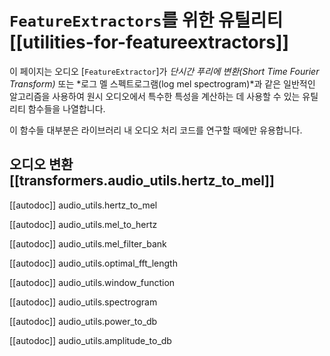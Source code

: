 <!--Copyright 2023 The HuggingFace Team. All rights reserved.

Licensed under the Apache License, Version 2.0 (the "License"); you may not use this file except in compliance with
the License. You may obtain a copy of the License at

http://www.apache.org/licenses/LICENSE-2.0

Unless required by applicable law or agreed to in writing, software distributed under the License is distributed on
an "AS IS" BASIS, WITHOUT WARRANTIES OR CONDITIONS OF ANY KIND, either express or implied. See the License for the
specific language governing permissions and limitations under the License.

⚠️ Note that this file is in Markdown but contain specific syntax for our doc-builder (similar to MDX) that may not be
rendered properly in your Markdown viewer.

-->

# `FeatureExtractors`를 위한 유틸리티 [[utilities-for-featureextractors]]

이 페이지는 오디오 [`FeatureExtractor`]가 *단시간 푸리에 변환(Short Time Fourier Transform)* 또는 *로그 멜 스펙트로그램(log mel spectrogram)*과 같은 일반적인 알고리즘을 사용하여 원시 오디오에서 특수한 특성을 계산하는 데 사용할 수 있는 유틸리티 함수들을 나열합니다.

이 함수들 대부분은 라이브러리 내 오디오 처리 코드를 연구할 때에만 유용합니다.

## 오디오 변환 [[transformers.audio_utils.hertz_to_mel]]

[[autodoc]] audio_utils.hertz_to_mel

[[autodoc]] audio_utils.mel_to_hertz

[[autodoc]] audio_utils.mel_filter_bank

[[autodoc]] audio_utils.optimal_fft_length

[[autodoc]] audio_utils.window_function

[[autodoc]] audio_utils.spectrogram

[[autodoc]] audio_utils.power_to_db

[[autodoc]] audio_utils.amplitude_to_db
